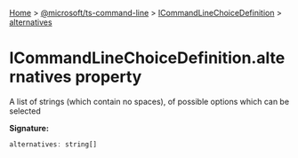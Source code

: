 [Home](./index) &gt; [@microsoft/ts-command-line](./ts-command-line.md) &gt; [ICommandLineChoiceDefinition](./ts-command-line.icommandlinechoicedefinition.md) &gt; [alternatives](./ts-command-line.icommandlinechoicedefinition.alternatives.md)

# ICommandLineChoiceDefinition.alternatives property

A list of strings (which contain no spaces), of possible options which can be selected

**Signature:**
```javascript
alternatives: string[]
```
